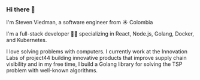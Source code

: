 ### Hi there 👋

I'm Steven Viedman, a software engineer from :sunny: Colombia

I'm a full-stack developer :man_technologist: specializing in React, Node.js, Golang, Docker, and Kubernetes.

I love solving problems with computers. I currently work at the  Innovation Labs of project44 building innovative products that improve supply chain visibility and in my free time, I build a Golang library for solving the TSP problem with well-known algorithms.
